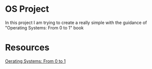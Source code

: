 # OS Project
In this project I am trying to create a really simple with the guidance of "Operating Systems: From 0 to 1" book
# Resources
[Oerating Systems: From 0 to 1](https://github.com/tuhdo/os01) 
